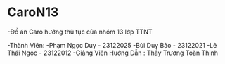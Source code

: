 # CaroN13
  -Đồ án Caro hướng thủ tục của nhóm 13 lớp TTNT  

  -Thành Viên:
  -Phạm Ngọc Duy - 23122025 
  -Bùi Duy Bảo   - 23122021 
  -Lê Thái Ngọc  - 23122012 
  -Giảng Viên Hướng Dẫn : Thầy Trương Toàn Thịnh

